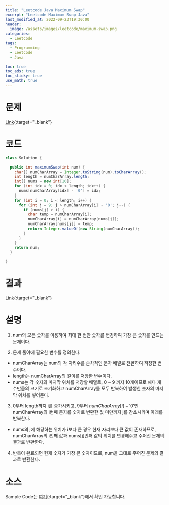 ```yaml
---
title: "Leetcode Java Maximum Swap"
excerpt: "Leetcode Maximum Swap Java"
last_modified_at: 2022-09-23T19:30:00
header:
  image: /assets/images/leetcode/maximum-swap.png
categories:
  - Leetcode
tags:
  - Programming
  - Leetcode
  - Java

toc: true
toc_ads: true
toc_sticky: true
use_math: true
---
```

# 문제
[Link](https://leetcode.com/problems/maximum-swap){:target="_blank"}

# 코드
```java
class Solution {

  public int maximumSwap(int num) {
    char[] numCharArray = Integer.toString(num).toCharArray();
    int length = numCharArray.length;
    int[] nums = new int[10];
    for (int idx = 0; idx < length; idx++) {
      nums[numCharArray[idx] - '0'] = idx;
    }
    for (int i = 0; i < length; i++) {
      for (int j = 9; j > numCharArray[i] - '0'; j--) {
        if (nums[j] > i) {
          char temp = numCharArray[i];
          numCharArray[i] = numCharArray[nums[j]];
          numCharArray[nums[j]] = temp;
          return Integer.valueOf(new String(numCharArray));
        }
      }
    }
    return num;
  }

}
```

# 결과
[Link](https://leetcode.com/submissions/detail/806751825/){:target="_blank"}

# 설명
1. num의 모든 숫자를 이용하여 최대 한 번만 숫자를 변경하여 가장 큰 숫자를 만드는 문제이다.

2. 문제 풀이에 필요한 변수를 정의한다.
- numCharArray는 num의 각 자리수를 순차적인 문자 배열로 전환하여 저장한 변수이다.
- length는 numCharArray의 길이를 저장한 변수이다.
- nums는 각 숫자의 마지막 위치를 저장할 배열로, 0 ~ 9 까지 10개이므로 해다 개수만큼의 크기로 초기화하고 numCharArray를 모두 반복하여 발생한 숫자의 마지막 위치를 넣어준다.

3. 0부터 length까지 i를 증가시키고, 9부터 $numCharArray[i] - '0'$인 numCharArray의 i번째 문자를 숫자로 변환한 값 미만까지 j를 감소시키며 아래를 반복한다.
- nums의 j에 해당하는 위치가 i보다 큰 경우 현재 자리보다 큰 값이 존재하므로, numCharArray의 i번째 값과 nums[j]번째 값의 위치를 변경해주고 주어진 문제의 결과로 반환한다.

4. 반복이 완료되면 현재 숫자가 가장 큰 숫자이므로, num을 그대로 주어진 문제의 결과로 반환한다.

# 소스
Sample Code는 [여기](https://github.com/GracefulSoul/leetcode/blob/master/src/main/java/gracefulsoul/problems/MaximumSwap.java){:target="_blank"}에서 확인 가능합니다.